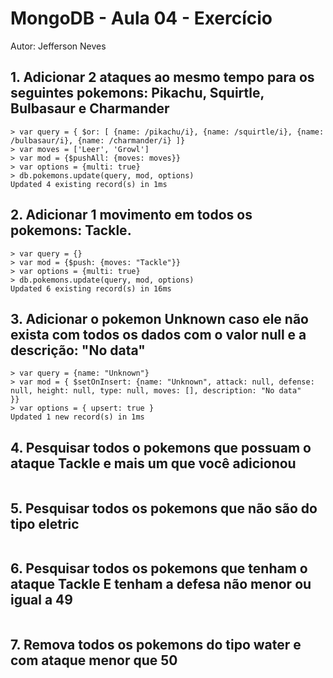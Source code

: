 # MongoDB - Aula 04 - Exercício
Autor: Jefferson Neves

## 1. Adicionar 2 ataques ao mesmo tempo para os seguintes pokemons: Pikachu, Squirtle, Bulbasaur e Charmander

```
> var query = { $or: [ {name: /pikachu/i}, {name: /squirtle/i}, {name: /bulbasaur/i}, {name: /charmander/i} ]}
> var moves = ['Leer', 'Growl']
> var mod = {$pushAll: {moves: moves}}
> var options = {multi: true}
> db.pokemons.update(query, mod, options)
Updated 4 existing record(s) in 1ms
```

## 2. Adicionar 1 movimento em todos os pokemons: **Tackle**.

```
> var query = {}
> var mod = {$push: {moves: "Tackle"}}
> var options = {multi: true}
> db.pokemons.update(query, mod, options)
Updated 6 existing record(s) in 16ms
```

## 3. Adicionar o pokemon **Unknown** caso ele não exista com todos os dados com o valor null e a descrição: "No data"

```
> var query = {name: "Unknown"}
> var mod = { $setOnInsert: {name: "Unknown", attack: null, defense: null, height: null, type: null, moves: [], description: "No data"
}}
> var options = { upsert: true }
Updated 1 new record(s) in 1ms
```

## 4. Pesquisar todos o pokemons que possuam o ataque **Tackle** e mais um que você adicionou

```

```

## 5. Pesquisar todos os pokemons que **não são** do tipo **eletric**

```

```

## 6. Pesquisar todos os pokemons que tenham o ataque **Tackle** **E** tenham a defesa **não menor ou igual** a **49**

```

```

## 7. Remova todos os pokemons do tipo **water** e com ataque **menor que** 50

```

```
